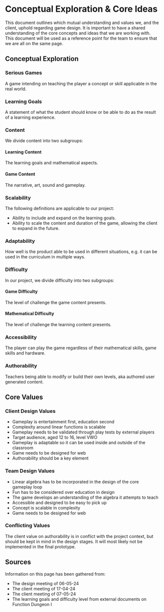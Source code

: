 # Conceptual Exploration & Core Ideas

This document outlines which mutual understanding and values we, and the client, uphold regarding game design. It is important to have a shared understanding of the core concepts and ideas that we are working with. This document will be used as a reference point for the team to ensure that we are all on the same page.

## Conceptual Exploration

### Serious Games

A game intending on teaching the player a concept or skill applicable in the real world.

### Learning Goals

A statement of what the student should know or be able to do as the result of a learning experience.

### Content

We divide content into two subgroups:

#### Learning Content

The learning goals and mathematical aspects.

#### Game Content

The narrative, art, sound and gameplay.

### Scalability

The following definitions are applicable to our project:

- Ability to include and expand on the learning goals.
- Ability to scale the content and duration of the game, allowing the client to expand in the future.

### Adaptability

How well is the product able to be used in different situations, e.g. it can be used in the curriculum in multiple ways.

### Difficulty

In our project, we divide difficulty into two subgroups:

#### Game Difficulty

The level of challenge the game content presents.

#### Mathematical Difficulty

The level of challenge the learning content presents.

### Accessibility

The player can play the game regardless of their mathematical skills, game skills and hardware.

### Authorability

Teachers being able to modify or build their own levels, aka authored user generated content.

## Core Values

### Client Design Values

- Gameplay is entertainment first, education second
- Complexity around linear functions is scalable
- Gameplay needs to be validated through play tests by external players
- Target audience, aged 12 to 16, level VWO
- Gameplay is adaptable so it can be used inside and outside of the classroom
- Game needs to be designed for web
- Authorability should be a key element

### Team Design Values

- Linear algebra has to be incorporated in the design of the core gameplay loop
- Fun has to be considered over education in design
- The game develops an understanding of the algebra it attempts to teach
- Accessible and designed to be easy to pick up
- Concept is scalable in complexity
- Game needs to be designed for web

### Conflicting Values

The client value on authorability is in conflict with the project context, but should be kept in mind in the design stages. It will most likely not be implemented in the final prototype.

## Sources

Information on this page has been gathered from:

- The design meeting of 06-05-24
- The client meeting of 17-04-24
- The client meeting of 07-05-24
- The learning goals and difficulty level from external documents on Function Dungeon I
